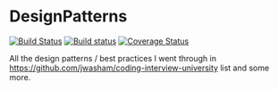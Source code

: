 # DesignPatterns 
[![Build Status](https://travis-ci.org/kuskmen/DesignPatterns.svg?branch=master)](https://travis-ci.org/kuskmen/DesignPatterns)
[![Build status](https://ci.appveyor.com/api/projects/status/ytaex2odxh1buqpi?svg=true)](https://ci.appveyor.com/project/kuskmen/designpatterns)
[![Coverage Status](https://coveralls.io/repos/github/kuskmen/DesignPatterns/badge.svg?branch=master)](https://coveralls.io/github/kuskmen/DesignPatterns?branch=master)

All the design patterns / best practices I went through in https://github.com/jwasham/coding-interview-university list and some more.
